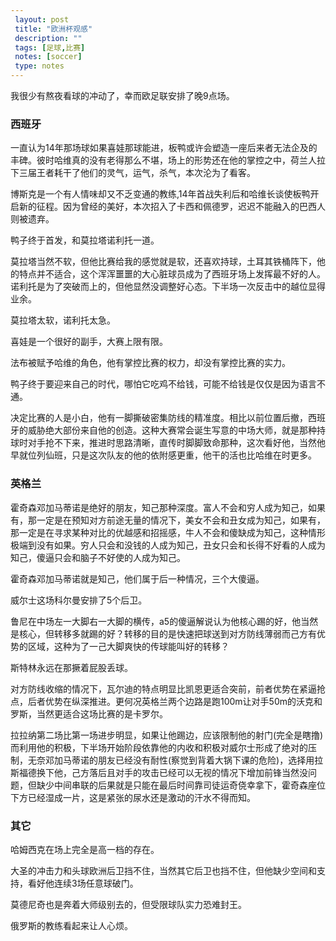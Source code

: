 ```yaml
---
 layout: post
 title: "欧洲杯观感"
 description: ""
 tags: [足球,比赛]
 notes: [soccer]
 type: notes
---
```



我很少有熬夜看球的冲动了，幸而欧足联安排了晚9点场。

### 西班牙

一直认为14年那场球如果喜娃那球能进，板鸭或许会塑造一座后来者无法企及的丰碑。彼时哈维真的没有老得那么不堪，场上的形势还在他的掌控之中，荷兰人拉下三届王者耗干了他们的灵气，运气，杀气，本次沦为了看客。

博斯克是一个有人情味却又不乏变通的教练,14年首战失利后和哈维长谈使板鸭开启新的征程。因为曾经的美好，本次招入了卡西和佩德罗，迟迟不能融入的巴西人则被遗弃。

鸭子终于首发，和莫拉塔诺利托一道。

莫拉塔当然不软，但他比赛给我的感觉就是软，还喜欢持球，土耳其铁桶阵下，他的特点并不适合，这个浑浑噩噩的大心脏球员成为了西班牙场上发挥最不好的人。诺利托是为了突破而上的，但他显然没调整好心态。下半场一次反击中的越位显得业余。

莫拉塔太软，诺利托太急。

喜娃是一个很好的副手，大赛上限有限。

法布被赋予哈维的角色，他有掌控比赛的权力，却没有掌控比赛的实力。

鸭子终于要迎来自己的时代，哪怕它吃鸡不给钱，可能不给钱是仅仅是因为语言不通。

决定比赛的人是小白，他有一脚撕破密集防线的精准度。相比以前位置后撤，西班牙的威胁绝大部份来自他的创造。这种大赛常会诞生写意的中场大师，就是那种持球时对手抢不下来，推进时思路清晰，直传时脚脚致命那种，这次看好他，当然他早就位列仙班，只是这次队友的他的依附感更重，他干的活也比哈维在时更多。

### 英格兰

霍奇森邓加马蒂诺是绝好的朋友，知己那种深度。富人不会和穷人成为知己，如果有，那一定是在预知对方前途无量的情况下，美女不会和丑女成为知己，如果有，那一定是在寻求某种对比的优越感和招摇感，牛人不会和傻缺成为知己，这种情形极端到没有如果。穷人只会和没钱的人成为知己，丑女只会和长得不好看的人成为知己，傻逼只会和脑子不好使的人成为知己。

霍奇森邓加马蒂诺就是知己，他们属于后一种情况，三个大傻逼。

威尔士这场科尔曼安排了5个后卫。

鲁尼在中场左一大脚右一大脚的横传，a5的傻逼解说认为他核心踢的好，他当然是核心，但转移多就踢的好？转移的目的是快速把球送到对方防线薄弱而己方有优势的区域，这种为了一己大脚爽快的传球能叫好的转移？

斯特林永远在那撅着屁股丢球。

对方防线收缩的情况下，瓦尔迪的特点明显比凯恩更适合突前，前者优势在紧逼抢点，后者优势在纵深推进。更何况英格兰两个边路是跑100m让对手50m的沃克和罗斯，当然更适合这场比赛的是卡罗尔。

拉拉纳第二场比第一场进步明显，如果让他踢边，应该限制他的射门(完全是瞎撸)而利用他的积极，下半场开始阶段依靠他的内收和积极对威尔士形成了绝对的压制，无奈邓加马蒂诺的朋友已经没有耐性(察觉到背着大锅下课的危险)，选择用拉斯福德换下他，己方落后且对手的攻击已经可以无视的情况下增加前锋当然没问题，但缺少中间串联的后果就是只能在最后时间靠司徒运奇侥幸拿下，霍奇森座位下方已经湿成一片，这是紧张的尿水还是激动的汗水不得而知。

### 其它

哈姆西克在场上完全是高一档的存在。

大圣的冲击力和头球欧洲后卫挡不住，当然其它后卫也挡不住，但他缺少空间和支持，看好他连续3场任意球破门。

莫德尼奇也是奔着大师级别去的，但受限球队实力恐难封王。

俄罗斯的教练看起来让人心烦。

